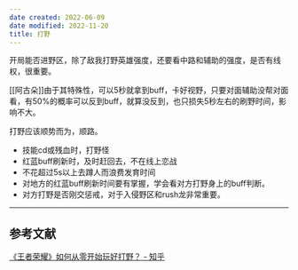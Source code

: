 ```yaml
---
date created: 2022-06-09
date modified: 2022-11-20
title: 打野
---
```


    

开局能否进野区，除了敌我打野英雄强度，还要看中路和辅助的强度，是否有线权，很重要。

[[阿古朵]]由于其特殊性，可以5秒就拿到buff，卡好视野，只要对面辅助没帮对面看，有50%的概率可以反到buff，就算没反到，也只损失5秒左右的刷野时间，影响不大。

打野应该顺势而为，顺路。

- 技能cd或残血时，打野怪
- 红蓝buff刷新时，及时赶回去，不在线上恋战
- 不花超过5s以上去蹲人而浪费发育时间
- 对地方的红蓝buff刷新时间要有掌握，学会看对方打野身上的buff判断。
- 对方打野是否刚交惩戒，对于入侵野区和rush龙非常重要。



---
## 参考文献

[《王者荣耀》如何从零开始玩好打野？ - 知乎](https://www.zhihu.com/question/311865436/answer/1292774341)
